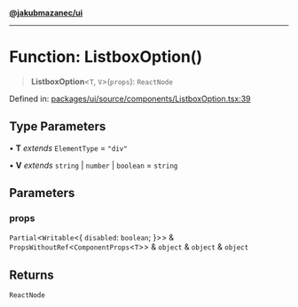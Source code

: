 [**@jakubmazanec/ui**](../README.md)

---

# Function: ListboxOption()

> **ListboxOption**\<`T`, `V`\>(`props`): `ReactNode`

Defined in:
[packages/ui/source/components/ListboxOption.tsx:39](https://github.com/jakubmazanec/tools/blob/90a5050fae768000bb00b2044438762c3c8c0f98/packages/ui/source/components/ListboxOption.tsx#L39)

## Type Parameters

• **T** _extends_ `ElementType` = `"div"`

• **V** _extends_ `string` \| `number` \| `boolean` = `string`

## Parameters

### props

`Partial`\<`Writable`\<\{ `disabled`: `boolean`; \}\>\> &
`PropsWithoutRef`\<`ComponentProps`\<`T`\>\> & `object` & `object` & `object`

## Returns

`ReactNode`
